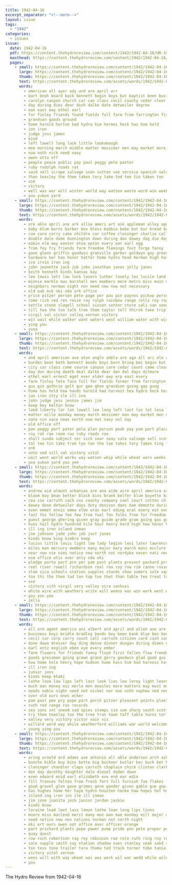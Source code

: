 ```yaml
---
title: 1942-04-16
excerpt_separator: "<!--more-->"
layout: issue
tags:
  - "1942"
categories:
  - issues
issue:
  date: 1942-04-16
  pdf: https://content.thehydroreview.com/content/1942/1942-04-16/HR-1942-04-16.pdf
  masthead: https://content.thehydroreview.com/content/1942/1942-04-16/masthead/HR-1942-04-16.jpg
  pages:
    - small: https://content.thehydroreview.com/content/1942/1942-04-16/small/HR-1942-04-16-01.jpg
      large: https://content.thehydroreview.com/content/1942/1942-04-16/large/HR-1942-04-16-01.jpg
      thumb: https://content.thehydroreview.com/content/1942/1942-04-16/thumbnails/HR-1942-04-16-01.jpg
      text: https://content.thehydroreview.com/assets/words/1942/1942-04-16/HR-1942-04-16-01.txt
      words:
        - american all ayer ady and are april arr
        - bart beat board back bennett begin boys but baptist been business
        - carolyn canyon church car can class cecil county cedar clear cor cody came
        - day during dies dear dosh dalke date detweiler degree
        - ean east ewy ethel earl
        - for finley friends found fields full farm from farrington first
        - grandson goods ground
        - home harold horton had hydro him hermes heck has hom held
        - ion iron
        - judge jess james
        - kind
        - left lowell long lack little lookabaugh
        - mee morning march middle matter messimer men may market more made miss must
        - now noth nick need navy
        - owen otto off
        - people peace public pay paul peggy pete pastor
        - ruby rudolph roads rat
        - said sell scrape salvage soon sutton see service spanish sale shipp small smart second son sick
        - than teasley the them takes tory take ted tee tin taken ton
        - use
        - victory
        - well was war will winter world way watson waste word win week wheat with
        - you yukon yard
    - small: https://content.thehydroreview.com/content/1942/1942-04-16/small/HR-1942-04-16-02.jpg
      large: https://content.thehydroreview.com/content/1942/1942-04-16/large/HR-1942-04-16-02.jpg
      thumb: https://content.thehydroreview.com/content/1942/1942-04-16/thumbnails/HR-1942-04-16-02.jpg
      text: https://content.thehydroreview.com/assets/words/1942/1942-04-16/HR-1942-04-16-02.txt
      words:
        - are able april ane ark allie ameri art ask appleman alley age ama all ace ariz and
        - baby blum burns barber box bless bobbie bebe but bur bread betty business butter born bull brewer bacon brian better birth baldwin blough bryan barrymore buy burgman
        - coe care carry cake childre car coffee cloninger charlie caller card clinton clyde church can county city cale cee case charles council cham
        - double dale dome dunnington down during dan dewey dag die day daughter dailey dai dresser dick diego durham
        - eakin elm ewy easter etna epton every ear earl egg
        - from fey fry friends farm freedom flemings fost forge fanny folks frid forrest for ford friday fudge fort fam
        - gave glenn griffin goodwin granville garber goldwyn guy greeson grain gene good given graham gerald
        - hardware her han honor hatter home hydro head herman high has hilda henke horr hard husbands hughes howard hail hubert house hunt hol
        - ice irvin iron ing
        - john jeanette jack job jobs jonathan jones jolly janes
        - keith kenneth kinds kansas kay
        - leo lewis lett low lock lavern luther lovely les lucile land lonnie lady last loyal large lena
        - minnie marble mas marshall men members more metro miss main morning money marvin mcdonald moline marion meek moore masoner miller medford mcnaught monda marie maud monday mound may mcalester mayer
        - neighbors norman night non need new now not necessary
        - old oak ock oki oda ork office
        - price pitzer person pete page per pau pin paynes pickup persons peaches pound proud payne phe pounds paper pride patter present
        - rome rich red ren rosie ray ralph rainbow range rolls roy rowland rye
        - settle stone slagell school sisson senter store sali san seed station sunday show sam save sale soli see special stock salvage shower saturday sae sun sill stay size speakes spain son sell smith
        - till twa the ton talk tree them taylor toll thirsk take triplett top track trip tickell tho
        - virgil val victor valley vernon victory
        - wit wait while walker want waters west william water with wish work went will williams weatherford wieners windows week war was wall
        - ying you
        - zona
    - small: https://content.thehydroreview.com/content/1942/1942-04-16/small/HR-1942-04-16-03.jpg
      large: https://content.thehydroreview.com/content/1942/1942-04-16/large/HR-1942-04-16-03.jpg
      thumb: https://content.thehydroreview.com/content/1942/1942-04-16/thumbnails/HR-1942-04-16-03.jpg
      text: https://content.thehydroreview.com/assets/words/1942/1942-04-16/HR-1942-04-16-03.txt
      words:
        - and april american ave aton angle adela are ago all ari ale agee aye ard adi
        - burden beat both bennett bonds boys born bring bec begin but back business baptist buy brass bible bart beg bacher been bank
        - city car class come course canyon care cedar count came clear county church christ chair carolyn chris cecil cody caddo cant chi creed can
        - day don during death deal dalke dear dan dal days ditmore
        - ethel earl ernest eget ever elder ewy erp east every
        - farm finley fete face full for fields former from farrington fram friends far faith ford
        - gus gin guthrie golt gur gee ghee grandson going gay gung
        - home has held how hands harold had harvest hea hydro heck horton house heard her hen hud harbor hin hae
        - ian iron itty ile ill ina
        - john judge jess jennie james jim
        - keep key kelton know
        - land liberty lar lan lowell lee long left last los let lesa lines lace lookabaugh living
        - matter mille monday money march messimer man may market men mae made miss more many must mare
        - nate nin nace news north now not navy nol nay
        - old office off
        - pan peggy port pater pola plan person peak pay pam part place plein peace public pastor pearl payne proper passage pee
        - roy rat rae room ras ruby roads ron
        - shall sunda subject ser sick soar seay sale salvage sell scott seon see station saturday stranger spies special sales senne stamps shy show srey sund sin second school such sunday smart sing shipp small sense south sutt
        - tal tee tin take trom tye ton the tae takes tory taken ting than thoma
        - unk
        - vote ved vill val victory vital
        - wait went world works way watson whip while wheat wars weeks word working wander week with war will wice why wai was wee wil win
        - yea yukon yard you yee
    - small: https://content.thehydroreview.com/content/1942/1942-04-16/small/HR-1942-04-16-04.jpg
      large: https://content.thehydroreview.com/content/1942/1942-04-16/large/HR-1942-04-16-04.jpg
      thumb: https://content.thehydroreview.com/content/1942/1942-04-16/thumbnails/HR-1942-04-16-04.jpg
      text: https://content.thehydroreview.com/assets/words/1942/1942-04-16/HR-1942-04-16-04.txt
      words:
        - andrew aid almont arkansas are ana aide acre april america arts american arena alt als avery aye all agent and
        - bloom boy bean better block bins brank belfer blum boyette bares buy bank bonds bert back bennett been but brine books blaine boucher big below black blough birt
        - cea cox carruth cach cos county company cael court cotton child certain charles clinton cake caller caddo cash coro cen care clee comin clair cordell college can chas corn come crissman con cost columbia cody cecil church city chick congress
        - dewey done detweiler days duty denison does dam demotte during director dense door date day dale
        - even emmet ennis emma elbe eras earl eding eral every est end easy eugene
        - fast fos fellow fee few from fuel fon folks free for freedom front french fill fed frost fost friday fine farmer farrel first fred fin frank
        - guest george ghering given gray guide grade gram going gas good gen general grant
        - huss hail hydro hundred hile hour henry hard high how honor halt harold hugh house homes home hatfield has heidebrecht haye hardware herndon hand homa
        - ill ing iron island inman
        - joe johnson jade john job just jones
        - kinds know king kimbro keep
        - lucius little louis light low lady legion levi later lawrence late liberal line lucile lewis lines
        - miles man mercury members many major mary march mass mcclure melvin men more miss marble made most machi morning mcfadyen money mash monday morn may miller minnie melva mian mae matter
        - near now nie nims notice new north not nordyke never nati needs night norman november
        - ose office otis over only oda oki
        - pledge porta part pro per pam post plants present packard proper pitzer power press pares public
        - reel river rowell richardson real rea roy row rim ranne russel rich rowland rockhold rat russell red
        - stam sica schools station supples stands show sumers sale square stand salvage school sutton sophia seals said san seven states student sadie soldi second sires side space seed sylvester severe set sid state surprise sell staples sam six sense sunday share size saturday spaulding strong still start sheriff seeds sax supe sever sup save
        - too thi the theo tad tan top tse thet than table tee treat tobert take then triplett till trom tag town taken temple texas ten thew tickel tak thomas them teach tin tho
        - use
        - victory vith virgil very valley vira vanhuss
        - white wire with weathers write will weens was win work west weatherford wheat wal war weeks won week well
        - you yon yee
        - zella
    - small: https://content.thehydroreview.com/content/1942/1942-04-16/small/HR-1942-04-16-05.jpg
      large: https://content.thehydroreview.com/content/1942/1942-04-16/large/HR-1942-04-16-05.jpg
      thumb: https://content.thehydroreview.com/content/1942/1942-04-16/thumbnails/HR-1942-04-16-05.jpg
      text: https://content.thehydroreview.com/assets/words/1942/1942-04-16/HR-1942-04-16-05.txt
      words:
        - all arm agent america ani albert ard april and allen axe are
        - business boys bridle bradley bonds boy been bank blue ben beer better buy brewers boschert back beck barn blind
        - cecil car corp carry count call carruth citizen card cash course clerk class chai clinton cee con city cali come chairs
        - done down dresser day ding dense dinner dungan during dimes dairy dare
        - earl entz english eben eye every ember
        - farm flowers for friends fanny floyd first fallen flow freedom fed free friday from former foot
        - goods gressman going grown grand gerry goodwin glad good gus gov greeson ger given gran gomer gallant guess george
        - how home hole henry hope hudson hume hass him had harness has head house hydro hair haye her hine henke
        - ill iron ing
        - junior joss
        - kinds keep khaki
        - lathe love law lips left last look lies low leroy light learn land line leto
        - much man money mis merle men measles more matters may must monday mac mickey
        - needs noble night need not nickel nor noe noth nephew ned nen new nations north now never nicely
        - over old ours ones ocker
        - pam past pee pry pope part porch pitzer pleasant points plante peace proper pay potter
        - ruth red range ron records
        - sey sons set sneed sad spies stamps sim sam sharp south scott selling size service stoves school sunday sell seem saw shipp shirk som speak sharry sie states sparks sin salvage sylvester smith saturday
        - try them teasley too the tree tran town taff table turns tor
        - valley very victory victor vain vis
        - willard word way while weatherford williams war world welcome work wisdom wonder went welding want with was week wheat will wayne
        - young ying you
    - small: https://content.thehydroreview.com/content/1942/1942-04-16/small/HR-1942-04-16-06.jpg
      large: https://content.thehydroreview.com/content/1942/1942-04-16/large/HR-1942-04-16-06.jpg
      thumb: https://content.thehydroreview.com/content/1942/1942-04-16/thumbnails/HR-1942-04-16-06.jpg
      text: https://content.thehydroreview.com/assets/words/1942/1942-04-16/HR-1942-04-16-06.txt
      words:
        - aring arnold ard adams ave antonio all able anderson arch ask are agent and april ally army alter
        - bunche bible buy bins bette big buckner butler bec buck bet berry
        - cloninger chandler claps carruth chaplain chick clinton clark call corn car church course col class carl city can come comes
        - den day dorothy daughter dale diesel doden down
        - even edward enid earl elizabeth eve end ear edie
        - fill frances felton from fresh fort full furnish fae flakes funt farm fred for friday fair fleet first
        - good gravel glen gave grimes gene gander given gable gue gow glad gun
        - has hughes home her haye hydro houston henke haw hopes hot hunt howard hey
        - island ing iron inn ile ill inman
        - jim jone juanita jeck junior jordan jackie
        - kinds know
        - loraine lead leet lass lemon lathe loan long lips lines
        - moore miss macleod merit many mon man mae monday mill major march must more men mand marsha mayer mares
        - need notice now nen nations norman not north night
        - oki ort ours owen oot office over officer orange
        - part prichard plants pepe power pump pride pon pete proper pee pickup pay pounds per pick papen
        - quay quest
        - row roch robertson ray rey robinson rae role ruth ring roy reynolds range
        - sale supple smith say station shadow sues stanley seah sand screen sunday sever student saturday share short stolz ship state san sell sones she steely size sales soon sey son service sea
        - ton tess tone trailer tara thoma ted track turner tobe tania the them texas tes thiessen
        - victory vital vernon
        - wees will with way wheat wai was work wil war wedd while wiley welding white week west word
        - you
---
```


The Hydro Review from 1942-04-16

<!--more-->

